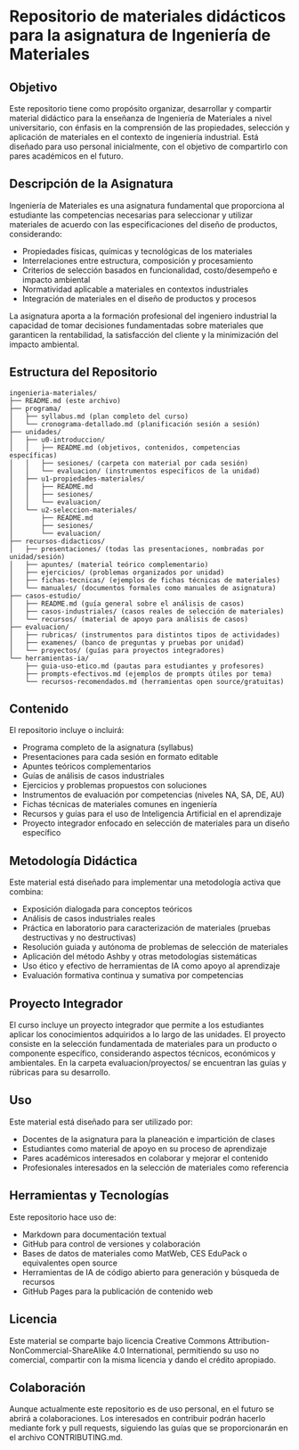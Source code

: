 # Repositorio de materiales didácticos para la asignatura de Ingeniería de Materiales

## Objetivo
Este repositorio tiene como propósito organizar, desarrollar y compartir material didáctico para la enseñanza de Ingeniería de Materiales a nivel universitario, con énfasis en la comprensión de las propiedades, selección y aplicación de materiales en el contexto de ingeniería industrial. Está diseñado para uso personal inicialmente, con el objetivo de compartirlo con pares académicos en el futuro.

## Descripción de la Asignatura
Ingeniería de Materiales es una asignatura fundamental que proporciona al estudiante las competencias necesarias para seleccionar y utilizar materiales de acuerdo con las especificaciones del diseño de productos, considerando:

- Propiedades físicas, químicas y tecnológicas de los materiales
- Interrelaciones entre estructura, composición y procesamiento
- Criterios de selección basados en funcionalidad, costo/desempeño e impacto ambiental
- Normatividad aplicable a materiales en contextos industriales
- Integración de materiales en el diseño de productos y procesos

La asignatura aporta a la formación profesional del ingeniero industrial la capacidad de tomar decisiones fundamentadas sobre materiales que garanticen la rentabilidad, la satisfacción del cliente y la minimización del impacto ambiental.

## Estructura del Repositorio

```
ingenieria-materiales/
├── README.md (este archivo)
├── programa/
│   ├── syllabus.md (plan completo del curso)
│   └── cronograma-detallado.md (planificación sesión a sesión)
├── unidades/
│   ├── u0-introduccion/
│   │   ├── README.md (objetivos, contenidos, competencias específicas)
│   │   ├── sesiones/ (carpeta con material por cada sesión)
│   │   └── evaluacion/ (instrumentos específicos de la unidad)
│   ├── u1-propiedades-materiales/
│   │   ├── README.md 
│   │   ├── sesiones/
│   │   └── evaluacion/
│   └── u2-seleccion-materiales/
│       ├── README.md 
│       ├── sesiones/
│       └── evaluacion/
├── recursos-didacticos/
│   ├── presentaciones/ (todas las presentaciones, nombradas por unidad/sesión)
│   ├── apuntes/ (material teórico complementario)
│   ├── ejercicios/ (problemas organizados por unidad)
│   ├── fichas-tecnicas/ (ejemplos de fichas técnicas de materiales)
│   └── manuales/ (documentos formales como manuales de asignatura)
├── casos-estudio/
│   ├── README.md (guía general sobre el análisis de casos)
│   ├── casos-industriales/ (casos reales de selección de materiales)
│   └── recursos/ (material de apoyo para análisis de casos)
├── evaluacion/
│   ├── rubricas/ (instrumentos para distintos tipos de actividades)
│   ├── examenes/ (banco de preguntas y pruebas por unidad)
│   └── proyectos/ (guías para proyectos integradores)
└── herramientas-ia/
    ├── guia-uso-etico.md (pautas para estudiantes y profesores)
    ├── prompts-efectivos.md (ejemplos de prompts útiles por tema)
    └── recursos-recomendados.md (herramientas open source/gratuitas)
```

## Contenido
El repositorio incluye o incluirá:

- Programa completo de la asignatura (syllabus)
- Presentaciones para cada sesión en formato editable
- Apuntes teóricos complementarios
- Guías de análisis de casos industriales
- Ejercicios y problemas propuestos con soluciones
- Instrumentos de evaluación por competencias (niveles NA, SA, DE, AU)
- Fichas técnicas de materiales comunes en ingeniería
- Recursos y guías para el uso de Inteligencia Artificial en el aprendizaje
- Proyecto integrador enfocado en selección de materiales para un diseño específico

## Metodología Didáctica
Este material está diseñado para implementar una metodología activa que combina:

- Exposición dialogada para conceptos teóricos
- Análisis de casos industriales reales
- Práctica en laboratorio para caracterización de materiales (pruebas destructivas y no destructivas)
- Resolución guiada y autónoma de problemas de selección de materiales
- Aplicación del método Ashby y otras metodologías sistemáticas
- Uso ético y efectivo de herramientas de IA como apoyo al aprendizaje
- Evaluación formativa continua y sumativa por competencias

## Proyecto Integrador
El curso incluye un proyecto integrador que permite a los estudiantes aplicar los conocimientos adquiridos a lo largo de las unidades. El proyecto consiste en la selección fundamentada de materiales para un producto o componente específico, considerando aspectos técnicos, económicos y ambientales. En la carpeta evaluacion/proyectos/ se encuentran las guías y rúbricas para su desarrollo.

## Uso
Este material está diseñado para ser utilizado por:

- Docentes de la asignatura para la planeación e impartición de clases
- Estudiantes como material de apoyo en su proceso de aprendizaje
- Pares académicos interesados en colaborar y mejorar el contenido
- Profesionales interesados en la selección de materiales como referencia

## Herramientas y Tecnologías
Este repositorio hace uso de:

- Markdown para documentación textual
- GitHub para control de versiones y colaboración
- Bases de datos de materiales como MatWeb, CES EduPack o equivalentes open source
- Herramientas de IA de código abierto para generación y búsqueda de recursos
- GitHub Pages para la publicación de contenido web

## Licencia
Este material se comparte bajo licencia Creative Commons Attribution-NonCommercial-ShareAlike 4.0 International, permitiendo su uso no comercial, compartir con la misma licencia y dando el crédito apropiado.

## Colaboración
Aunque actualmente este repositorio es de uso personal, en el futuro se abrirá a colaboraciones. Los interesados en contribuir podrán hacerlo mediante fork y pull requests, siguiendo las guías que se proporcionarán en el archivo CONTRIBUTING.md.